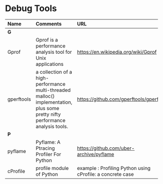 # Debug Tools

| Name | Comments | URL   |
| :--- | :----    | :---- |
| **G** | | |
| Gprof |Gprof is a performance analysis tool for Unix applications | https://en.wikipedia.org/wiki/Gprof |
| gperftools | a collection of a high-performance multi-threaded malloc() implementation, plus some pretty nifty performance analysis tools. | https://github.com/gperftools/gperftools |
| **P** | | |
| pyflame |Pyflame: A Ptracing Profiler For Python | https://github.com/uber-archive/pyflame |
| cProfile | profile module of Python | example : Profiling Python using cProfile: a concrete case |  
